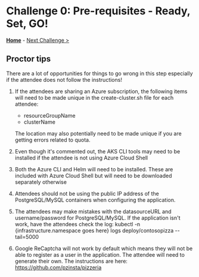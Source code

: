 # Challenge 0: Pre-requisites - Ready, Set, GO! 

**[Home](../README.md)** - [Next Challenge >](./01-assessment.md)

## Proctor tips

There are a lot of opportunities for things to go wrong in this step especially if the attendee does not follow the instructions!

1) If the attendees are sharing an Azure subscription, the following items will need to be made unique in the create-cluster.sh file for each attendee:

    * resourceGroupName
    * clusterName

    The location may also potentially need to be made unique if you are getting errors related to quota.

1)  Even though it's commented out, the AKS CLI tools may need to be installed if the attendee is not using Azure Cloud Shell

1) Both the Azure CLI and Helm will need to be installed. These are included with Azure Cloud Shell but will need to be downloaded separately otherwise

1) Attendees should not be using the public IP address of the PostgreSQL/MySQL containers when configuring the application. 

1) The attendees may make mistakes with the datasourceURL and username/password for PostgreSQL/MySQL. If the application isn't work, have the attendees check the log:
    kubectl -n {infrastructure.namespace goes here} logs deploy/contosopizza --tail=5000

1) Google ReCaptcha will not work by default which means they will not be able to register as a user in the application. The attendee will need to generate their own. The instructions are here: https://github.com/pzinsta/pizzeria


